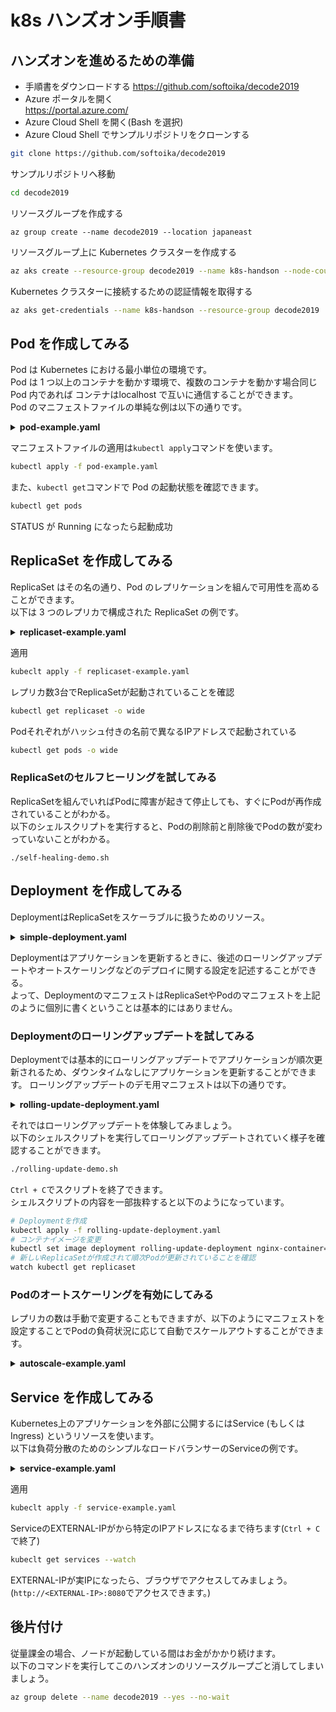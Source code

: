 # k8s ハンズオン手順書

## ハンズオンを進めるための準備

- 手順書をダウンロードする
https://github.com/softoika/decode2019
- Azure ポータルを開く  
https://portal.azure.com/
- Azure Cloud Shell を開く(Bash を選択)
- Azure Cloud Shell でサンプルリポジトリをクローンする

```bash
git clone https://github.com/softoika/decode2019
```

サンプルリポジトリへ移動

```bash
cd decode2019
```

リソースグループを作成する

```
az group create --name decode2019 --location japaneast
```

リソースグループ上に Kubernetes クラスターを作成する

```bash
az aks create --resource-group decode2019 --name k8s-handson --node-count 1 --generate-ssh-keys
```

Kubernetes クラスターに接続するための認証情報を取得する

```bash
az aks get-credentials --name k8s-handson --resource-group decode2019
```

## Pod を作成してみる

Pod は Kubernetes における最小単位の環境です。  
Pod は 1 つ以上のコンテナを動かす環境で、複数のコンテナを動かす場合同じ Pod 内であれば コンテナはlocalhost で互いに通信することができます。  
Pod のマニフェストファイルの単純な例は以下の通りです。

<details>
<summary><b>pod-example.yaml</b></summary>

```yaml
# /api/v1/namespaces/{namespace}/pods にリクエストを投げる
apiVersion: v1
kind: Pod
metadata:
name: pod-example
spec:
containers:
- name: nginx-container
    # コンテナイメージを指定
    image: nginx:1.12
```

</details>

マニフェストファイルの適用は`kubectl apply`コマンドを使います。

```bash
kubectl apply -f pod-example.yaml
```

また、`kubectl get`コマンドで Pod の起動状態を確認できます。

```bash
kubectl get pods
```

STATUS が Running になったら起動成功  

## ReplicaSet を作成してみる

ReplicaSet はその名の通り、Pod のレプリケーションを組んで可用性を高めることができます。  
以下は 3 つのレプリカで構成された ReplicaSet の例です。


<details>
<summary><b>replicaset-example.yaml</b></summary>

```yaml
# /apis/apps/v1/namespaces/{namespace}/replicasets にリクエストを投げる
apiVersion: apps/v1
kind: ReplicaSet
metadata:
name: replicaset-example
spec:
replicas: 3
selector:
# labelに一致するPodでレプリカを組む
matchLabels:
    app: example
template:
# template以下がPodとほとんど同じ
metadata:
    labels:
    app: example
spec:
    containers:
    - name: nginx-container
        image: nginx:1.12
```

</details>
  
適用
```bash
kubeclt apply -f replicaset-example.yaml
```
レプリカ数3台でReplicaSetが起動されていることを確認
```bash
kubectl get replicaset -o wide
```
Podそれぞれがハッシュ付きの名前で異なるIPアドレスで起動されている
```bash
kubectl get pods -o wide
```
### ReplicaSetのセルフヒーリングを試してみる
ReplicaSetを組んでいればPodに障害が起きて停止しても、すぐにPodが再作成されていることがわかる。  
以下のシェルスクリプトを実行すると、Podの削除前と削除後でPodの数が変わっていないことがわかる。
```
./self-healing-demo.sh
```

## Deployment を作成してみる
DeploymentはReplicaSetをスケーラブルに扱うためのリソース。  

<details>
<summary><b>simple-deployment.yaml</b></summary>

```yaml
apiVersion: apps/v1
kind: Deployment
metadata:
name: simple-deployment
spec:
replicas: 3
selector:
matchLabels:
    app: example
template:
metadata:
    labels:
    app: example
spec:
    containers:
    - name: nginx-container
        image: nginx:1.12
```

</details>

Deploymentはアプリケーションを更新するときに、後述のローリングアップデートやオートスケーリングなどのデプロイに関する設定を記述することができる。  
よって、DeploymentのマニフェストはReplicaSetやPodのマニフェストを上記のように個別に書くということは基本的にはありません。

### Deploymentのローリングアップデートを試してみる
Deploymentでは基本的にローリングアップデートでアプリケーションが順次更新されるため、ダウンタイムなしにアプリケーションを更新することができます。
ローリングアップデートのデモ用マニフェストは以下の通りです。

<details>
<summary><b>rolling-update-deployment.yaml</b></summary>

```yaml
apiVersion: apps/v1
kind: Deployment
metadata:
name: rolling-update-deployment
spec:
## ローリングアップデートの設定 ##
# 新規作成されたPodがReadyになってから起動成功と判断するまでの猶予時間
minReadySeconds: 3
strategy:
type: RollingUpdate
rollingUpdate:
    # 1台ずつ更新していく
    maxSurge: 1
    maxUnavailable: 0
##############################
replicas: 3
selector:
matchLabels:
    app: example
template:
metadata:
    labels:
    app: example
spec:
    containers:
    - name: nginx-container
        image: nginx:1.12
```

</details>

それではローリングアップデートを体験してみましょう。  
以下のシェルスクリプトを実行してローリングアップデートされていく様子を確認することができます。
```bash
./rolling-update-demo.sh
```
`Ctrl + C`でスクリプトを終了できます。  
シェルスクリプトの内容を一部抜粋すると以下のようになっています。
```bash
# Deploymentを作成
kubectl apply -f rolling-update-deployment.yaml
# コンテナイメージを変更
kubectl set image deployment rolling-update-deployment nginx-container=nginx:1.13
# 新しいReplicaSetが作成されて順次Podが更新されていることを確認
watch kubectl get replicaset 
```

### Podのオートスケーリングを有効にしてみる
レプリカの数は手動で変更することもできますが、以下のようにマニフェストを設定することでPodの負荷状況に応じて自動でスケールアウトすることができます。

<details>
<summary><b>autoscale-example.yaml</b></summary>

```yaml
## HorizontalAutoscalerの設定
apiVersion: autoscaling/v1
kind: HorizontalPodAutoscaler
metadata:
name: autoscale-example
spec:
# レプリカ数の下限
minReplicas: 2
# レプリカ数の上限
maxReplicas: 5
# PodのCPUが70%になるように調節する
targetCPUUtilizationPercentage: 70
scaleTargetRef:
apiVersion: apps/v1
kind: Deployment
name: autoscalable-deployment
---
## 対象のDeploymentの設定
apiVersion: apps/v1
kind: Deployment
metadata:
name: autoscalable-deployment
spec:
selector:
matchLabels:
    app: example
template:
metadata:
    labels:
    app: example
spec:
    containers:
    - name: nginx-container
        image: nginx:1.12

```
</details>

## Service を作成してみる
Kubernetes上のアプリケーションを外部に公開するにはService (もしくはIngress) というリソースを使います。  
以下は負荷分散のためのシンプルなロードバランサーのServiceの例です。

<details>
<summary><b>service-example.yaml</b></summary>

```yaml
## シンプルなServiceの定義
apiVersion: v1
kind: Service
metadata:
name: service-example
spec:
type: LoadBalancer
ports:
- protocol: "TCP"
    # 8080番ポートに受けて各Podの80番ポートに転送する
    port: 8080
    targetPort: 80
selector:
# Deploymentと同じラベルをつける
app: example
---
## Serviceに対応したDeploymentを定義
apiVersion: apps/v1
kind: Deployment
metadata:
name: service-example-deployment
spec:
replicas: 3
selector:
matchLabels:
    app: example
template:
metadata:
    labels:
    app: example
spec:
    containers:
    - name: nginx-container
        image: nginx:1.12
        # コンテナのポートを指定
        ports:
        - containerPort: 80
```

</details>

適用
```bash
kubeclt apply -f service-example.yaml
```
ServiceのEXTERNAL-IPが<Pendding>から特定のIPアドレスになるまで待ちます(`Ctrl + C`で終了)
```bash
kubeclt get services --watch
```
EXTERNAL-IPが実IPになったら、ブラウザでアクセスしてみましょう。(`http://<EXTERNAL-IP>:8080`でアクセスできます。)

## 後片付け
従量課金の場合、ノードが起動している間はお金がかかり続けます。  
以下のコマンドを実行してこのハンズオンのリソースグループごと消してしまいましょう。
```bash
az group delete --name decode2019 --yes --no-wait
```
